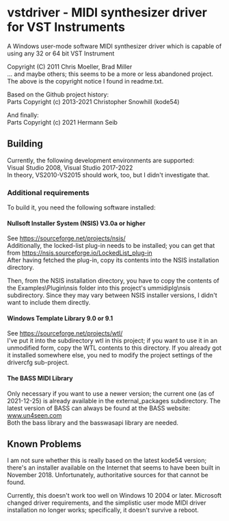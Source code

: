 # vstdriver - MIDI synthesizer driver for VST Instruments

A Windows user-mode software MIDI synthesizer driver which is capable of using any 32 or 64 bit VST Instrument

Copyright (C) 2011 Chris Moeller, Brad Miller  
... and maybe others; this seems to be a more or less abandoned project.
The above is the copyright notice I found in readme.txt.

Based on the Github project history:  
Parts Copyright (c) 2013-2021 Christopher Snowhill (kode54)

And finally:  
Parts Copyright (c) 2021 Hermann Seib

## Building

Currently, the following development environments are supported:  
Visual Studio 2008, Visual Studio 2017-2022  
In theory, VS2010-VS2015 should work, too, but I didn't investigate that.

### Additional requirements

To build it, you need the following software installed:

#### Nullsoft Installer System (NSIS) V3.0a or higher
See https://sourceforge.net/projects/nsis/  
Additionally, the locked-list plug-in needs to be installed; you can get that from
https://nsis.sourceforge.io/LockedList_plug-in  
After having fetched the plug-in, copy its contents into the NSIS installation directory.

Then, from the NSIS installation directory, you have to copy the contents of the Examples\Plugin\nsis folder into this project's ummidiplg\nsis subdirectory. Since they may vary between NSIS installer versions, I didn't want to include them directly.

#### Windows Template Library 9.0 or 9.1
See https://sourceforge.net/projects/wtl/  
I've put it into the subdirectory wtl in this project; if you want to use it in an unmodified form,
copy the WTL contents to this directory. If you already got it installed somewhere else, you ned to
modify the project settings of the drivercfg sub-project.

#### The BASS MIDI Library
Only necessary if you want to use a newer version; the current one (as of 2021-12-25) is already
available in the external_packages subdirectory. The latest version of BASS can always be found at the BASS website:  
	www.un4seen.com  
Both the bass library and the basswasapi library are needed.

## Known Problems

I am not sure whether this is really based on the latest kode54 version; there's an installer available on the Internet that seems to have been built in November 2018. Unfortunately, authoritative sources for that cannot be found.

Currently, this doesn't work too well on Windows 10 2004 or later. Microsoft changed driver requirements, and the simplistic user mode MIDI driver installation no longer works; specifically, it doesn't survive a reboot.
